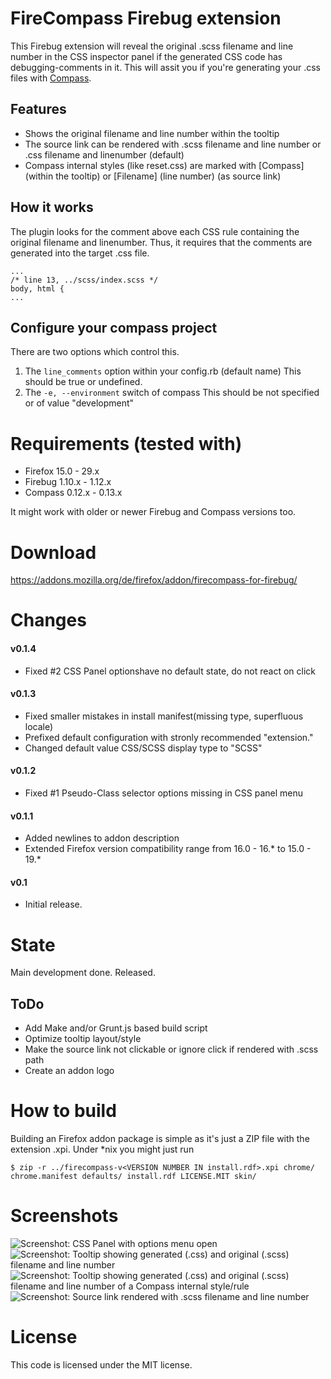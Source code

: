 # FireCompass Firebug extension

This Firebug extension will reveal the original .scss filename and line number in the CSS inspector panel if the generated CSS code has debugging-comments in it.
This will assit you if you're generating your .css files with [Compass](http://compass-style.org/).

## Features

* Shows the original filename and line number within the tooltip
* The source link can be rendered with .scss filename and line number or .css filename and linenumber (default) 
* Compass internal styles (like reset.css) are marked with \[Compass\] (within the tooltip) or \[Filename\] (line number) (as source link)


## How it works


The plugin looks for the comment above each CSS rule containing the original filename and linenumber.
Thus, it requires that the comments are generated into the target .css file.

```
...
/* line 13, ../scss/index.scss */
body, html {
...
```


## Configure your compass project

There are two options which control this.

1. The `line_comments` option within your config.rb (default name)
   This should be true or undefined.
2. The `-e, --environment` switch of compass
   This should be not specified or of value "development" 


# Requirements (tested with) 

* Firefox 15.0 - 29.x
* Firebug 1.10.x - 1.12.x
* Compass 0.12.x - 0.13.x

It might work with older or newer Firebug and Compass versions too.

# Download

https://addons.mozilla.org/de/firefox/addon/firecompass-for-firebug/

# Changes

#### v0.1.4

* Fixed #2 CSS Panel optionshave no default state, do not react on click

#### v0.1.3

* Fixed smaller mistakes in install manifest(missing type, superfluous locale)
* Prefixed default configuration with stronly recommended "extension."
* Changed default value CSS/SCSS display type to "SCSS"

#### v0.1.2

* Fixed #1 Pseudo-Class selector options missing in CSS panel menu

#### v0.1.1
* Added newlines to addon description
* Extended Firefox version compatibility range from 16.0 - 16.* to 15.0 - 19.* 
 
#### v0.1
* Initial release.

# State

Main development done. Released.


## ToDo

* Add Make and/or Grunt.js based build script
* Optimize tooltip layout/style 
* Make the source link not clickable or ignore click if rendered with .scss path 
* Create an addon logo

# How to build

Building an Firefox addon package is simple as it's just a ZIP file with the extension .xpi. Under \*nix you might just run

```
$ zip -r ../firecompass-v<VERSION NUMBER IN install.rdf>.xpi chrome/ chrome.manifest defaults/ install.rdf LICENSE.MIT skin/
```

# Screenshots

![Screenshot: CSS Panel with options menu open](https://raw.github.com/is-already-taken/firecompass/master/doc/screenshot_firecompass_css_panel_options_menu.png "CSS Panel with options menu open")
![Screenshot: Tooltip showing generated (.css) and original (.scss) filename and line number](https://raw.github.com/is-already-taken/firecompass/master/doc/screenshot_firecompass_showing_tooltip_compass_internal_rule.png "Tooltip showing generated (.css) and original (.scss) filename and line number")
![Screenshot: Tooltip showing generated (.css) and original (.scss) filename and line number of a Compass internal style/rule](https://raw.github.com/is-already-taken/firecompass/master/doc/screenshot_firecompass_showing_tooltip_normal_rule.png "Tooltip showing generated (.css) and original (.scss) filename and line number of a Compass internal style/rule")
![Screenshot: Source link rendered with .scss filename and line number](https://raw.github.com/is-already-taken/firecompass/master/doc/screenshot_firecompass_source_link_rendered_with_scss_filename_and_line.png "Source link rendered with .scss filename and line number")


# License 

This code is licensed under the MIT license.

